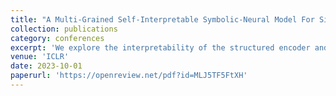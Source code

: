 ```yaml
---
title: "A Multi-Grained Self-Interpretable Symbolic-Neural Model For Single/Multi-Labeled Text Classification"
collection: publications
category: conferences
excerpt: 'We explore the interpretability of the structured encoder and find that the induced alignment between labels and spans is highly consistent with human rationality.'
venue: 'ICLR'
date: 2023-10-01
paperurl: 'https://openreview.net/pdf?id=MLJ5TF5FtXH'
---
```

